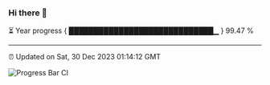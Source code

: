 ### Hi there 👋

⏳ Year progress { █████████████████████████████▁ } 99.47 %

---

⏰ Updated on Sat, 30 Dec 2023 01:14:12 GMT

![Progress Bar CI](https://github.com/ZhaoGui/ZhaoGui/workflows/Progress%20Bar%20CI/badge.svg)
